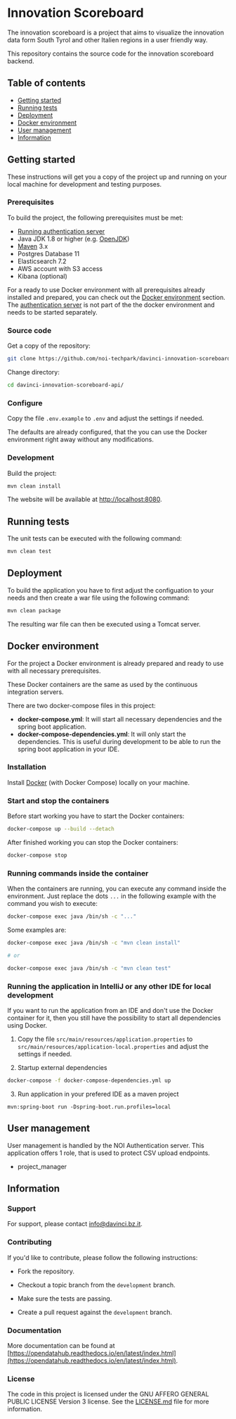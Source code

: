 # Innovation Scoreboard

The innovation scoreboard is a project that aims to visualize the innovation data form South Tyrol and other Italien regions in a user friendly way.

This repository contains the source code for the innovation scoreboard backend.

## Table of contents

- [Getting started](#getting-started)
- [Running tests](#running-tests)
- [Deployment](#deployment)
- [Docker environment](#docker-environment)
- [User management](#user-management)
- [Information](#information)

## Getting started

These instructions will get you a copy of the project up and running
on your local machine for development and testing purposes.

### Prerequisites

To build the project, the following prerequisites must be met:

- [Running authentication server](https://github.com/noi-techpark/authentication-server)
- Java JDK 1.8 or higher (e.g. [OpenJDK](https://openjdk.java.net/))
- [Maven](https://maven.apache.org/) 3.x
- Postgres Database 11
- Elasticsearch 7.2
- AWS account with S3 access
- Kibana (optional)

For a ready to use Docker environment with all prerequisites already installed and prepared, you can check out the [Docker environment](#docker-environment) section.
The [authentication server](https://github.com/noi-techpark/authentication-server) is not part of the the docker environment and needs to be started separately.

### Source code

Get a copy of the repository:

```bash
git clone https://github.com/noi-techpark/davinci-innovation-scoreboard-api.git
```

Change directory:

```bash
cd davinci-innovation-scoreboard-api/
```

### Configure

Copy the file `.env.example` to `.env` and adjust the settings if needed.

The defaults are already configured, that the you can use the Docker environment right away without any modifications.

### Development

Build the project:

```bash
mvn clean install
```

The website will be available at [http://localhost:8080](http://localhost:8080).

## Running tests

The unit tests can be executed with the following command:

```bash
mvn clean test
```

## Deployment

To build the application you have to first adjust the configuation to your needs and then create a war file using the following command:

```bash
mvn clean package
```

The resulting war file can then be executed using a Tomcat server.

## Docker environment

For the project a Docker environment is already prepared and ready to use with all necessary prerequisites.

These Docker containers are the same as used by the continuous integration servers.

There are two docker-compose files in this project:

- **docker-compose.yml**: It will start all necessary dependencies and the spring boot application.
- **docker-compose-dependencies.yml**: It will only start the dependencies. This is useful during development to be able to run the spring boot application in your IDE.

### Installation

Install [Docker](https://docs.docker.com/install/) (with Docker Compose) locally on your machine.

### Start and stop the containers

Before start working you have to start the Docker containers:

```bash
docker-compose up --build --detach
```

After finished working you can stop the Docker containers:

```bash
docker-compose stop
```

### Running commands inside the container

When the containers are running, you can execute any command inside the environment. Just replace the dots `...` in the following example with the command you wish to execute:

```bash
docker-compose exec java /bin/sh -c "..."
```

Some examples are:

```bash
docker-compose exec java /bin/sh -c "mvn clean install"

# or

docker-compose exec java /bin/sh -c "mvn clean test"
```

### Running the application in IntelliJ or any other IDE for local development

If you want to run the application from an IDE and don't use the Docker container for it, then you still have the possibility to start all dependencies using Docker.

1. Copy the file `src/main/resources/application.properties` to `src/main/resources/application-local.properties` and adjust the settings if needed.

2. Startup external dependencies

```bash
docker-compose -f docker-compose-dependencies.yml up
```

3. Run application in your prefered IDE as a maven project

```
mvn:spring-boot run -Dspring-boot.run.profiles=local
```

## User management

User management is handled by the NOI Authentication server.
This application offers 1 role, that is used to protect CSV upload endpoints.

- project_manager

## Information

### Support

For support, please contact [info@davinci.bz.it](mailto:info@davinci.bz.it).

### Contributing

If you'd like to contribute, please follow the following instructions:

- Fork the repository.

- Checkout a topic branch from the `development` branch.

- Make sure the tests are passing.

- Create a pull request against the `development` branch.

### Documentation

More documentation can be found at [https://opendatahub.readthedocs.io/en/latest/index.html](https://opendatahub.readthedocs.io/en/latest/index.html).

### License

The code in this project is licensed under the GNU AFFERO GENERAL PUBLIC LICENSE Version 3 license. See the [LICENSE.md](LICENSE.md) file for more information.
